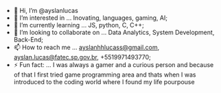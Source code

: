 - 👋 Hi, I’m @ayslanlucas
- 👀 I’m interested in ... Inovating, languages, gaming, AI;
- 🌱 I’m currently learning ... JS, python, C, C++;
- 💞️ I’m looking to collaborate on ... Data Analytics, System Development, Back-End;
- 📫 How to reach me ... ayslanhhlucass@gmail.com, ayslan.lucas@fatec.sp.gov.br, +5519971493770;
- ⚡ Fun fact: ... I was always a gamer and a curious person and because of that I first tried game programming area and thats when I was introduced to the coding world where I found my life pourpouse

<!---
ayslanlucas/ayslanlucas is a ✨ special ✨ repository because its `README.md` (this file) appears on your GitHub profile.
You can click the Preview link to take a look at your changes.
--->
